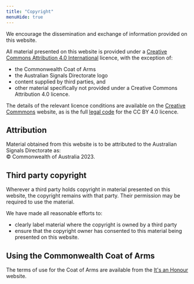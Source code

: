 ```yaml
---
title: "Copyright"
menuHide: true
---
```

We encourage the dissemination and exchange of information provided on this website. 

All material presented on this website is provided under a [Creative Commons Attribution 4.0 International](https://creativecommons.org/licenses/by/4.0/) licence, with the exception of:
* the Commonwealth Coat of Arms 
* the Australian Signals Directorate logo 
* content supplied by third parties, and 
* other material specifically not provided under a Creative Commons Attribution 4.0 licence.

The details of the relevant licence conditions are available on the [Creative Commmons](http://creativecommons.org/) website, as is the full [legal code](https://creativecommons.org/licenses/by/4.0/legalcode) for the CC BY 4.0 licence.

## Attribution
Material obtained from this website is to be attributed to the Australian Signals Directorate as: <br>© Commonwealth of Australia 2023.

## Third party copyright
Wherever a third party holds copyright in material presented on this website, the copyright remains with that party. Their permission may be required to use the material.

We have made all reasonable efforts to:
* clearly label material where the copyright is owned by a third party
* ensure that the copyright owner has consented to this material being presented on this website.

## Using the Commonwealth Coat of Arms
The terms of use for the Coat of Arms are available from the [It's an Honour](https://www.pmc.gov.au/government/its-honour) website.